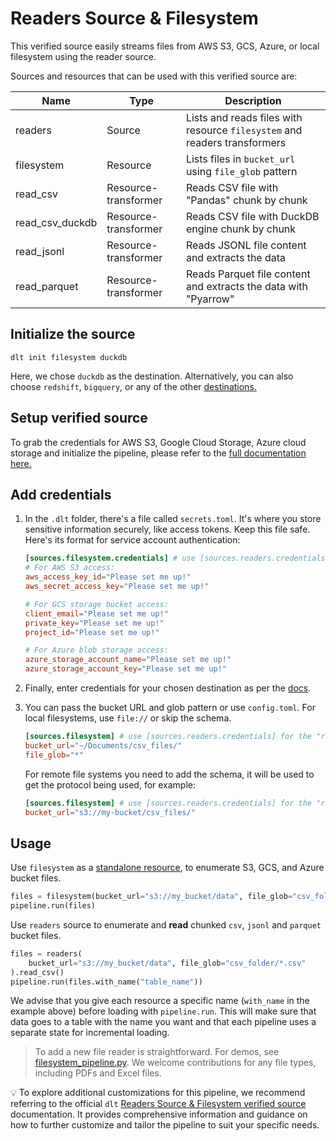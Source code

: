 # Readers Source & Filesystem

This verified source easily streams files from AWS S3, GCS, Azure, or local filesystem using the reader source.

Sources and resources that can be used with this verified source are:


| Name            | Type                 | Description                                                               |
|-----------------|----------------------|---------------------------------------------------------------------------|
| readers         | Source               | Lists and reads files with resource `filesystem` and readers transformers |
| filesystem      | Resource             | Lists files in `bucket_url` using `file_glob` pattern                     |
| read_csv        | Resource-transformer | Reads CSV file with "Pandas" chunk by chunk                               |
| read_csv_duckdb | Resource-transformer | Reads CSV file with DuckDB engine chunk by chunk                          |
| read_jsonl      | Resource-transformer | Reads JSONL file content and extracts the data                            |
| read_parquet    | Resource-transformer | Reads Parquet file content and extracts the data with "Pyarrow"           |


## Initialize the source

```shell
dlt init filesystem duckdb
```

Here, we chose `duckdb` as the destination. Alternatively, you can also choose `redshift`, `bigquery`, or
any of the other [destinations.](https://dlthub.com/docs/dlt-ecosystem/destinations/)

## Setup verified source

To grab the credentials for AWS S3, Google Cloud Storage, Azure cloud storage and initialize the
pipeline, please refer to the
[full documentation here.](https://dlthub.com/docs/dlt-ecosystem/verified-sources/filesystem)

## Add credentials

1. In the `.dlt` folder, there's a file called `secrets.toml`. It's where you store sensitive
   information securely, like access tokens. Keep this file safe. Here's its format for service
   account authentication:

   ```toml
   [sources.filesystem.credentials] # use [sources.readers.credentials] for the "readers" source
   # For AWS S3 access:
   aws_access_key_id="Please set me up!"
   aws_secret_access_key="Please set me up!"

   # For GCS storage bucket access:
   client_email="Please set me up!"
   private_key="Please set me up!"
   project_id="Please set me up!"

   # For Azure blob storage access:
   azure_storage_account_name="Please set me up!"
   azure_storage_account_key="Please set me up!"
   ```

1. Finally, enter credentials for your chosen destination as per the [docs](../destinations/).

1. You can pass the bucket URL and glob pattern or use `config.toml`. For local filesystems, use
   `file://` or skip the schema.

   ```toml
   [sources.filesystem] # use [sources.readers.credentials] for the "readers" source
   bucket_url="~/Documents/csv_files/"
   file_glob="*"
   ```

   For remote file systems you need to add the schema, it will be used to get the protocol being
   used, for example:

   ```toml
   [sources.filesystem] # use [sources.readers.credentials] for the "readers" source
   bucket_url="s3://my-bucket/csv_files/"
   ```

## Usage

Use `filesystem` as a
[standalone resource](https://dlthub.com/docs/general-usage/resource#declare-a-standalone-resource),
to enumerate S3, GCS, and Azure bucket files.

```python
files = filesystem(bucket_url="s3://my_bucket/data", file_glob="csv_folder/*.csv")
pipeline.run(files)
```

Use `readers` source to enumerate and **read** chunked
`csv`, `jsonl` and `parquet`  bucket files.

```python
files = readers(
    bucket_url="s3://my_bucket/data", file_glob="csv_folder/*.csv"
).read_csv()
pipeline.run(files.with_name("table_name"))
```

We advise that you give each resource a specific name (`with_name` in the example above)
before loading with `pipeline.run`.
This will make sure that data goes to a table with the name you
want and that each pipeline uses a
separate state for incremental loading.

> To add a new file reader is straightforward. For demos, see
[filesystem_pipeline.py](../pipeline.py). We welcome contributions for any file types,
including PDFs and Excel files.

💡 To explore additional customizations for this pipeline,
we recommend referring to the official `dlt` [Readers Source & Filesystem verified
source](https://dlthub.com/docs/dlt-ecosystem/verified-sources/filesystem) documentation. It provides comprehensive information
and guidance on how to further customize and tailor the
pipeline to suit your specific needs.
